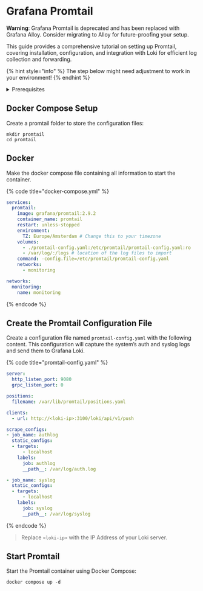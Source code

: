 # Grafana Promtail

**Warning**: Grafana Promtail is deprecated and has been replaced with Grafana Alloy. Consider migrating to Alloy for future-proofing your setup.

This guide provides a comprehensive tutorial on setting up Promtail, covering installation, configuration, and integration with Loki for efficient log collection and forwarding.

{% hint style="info" %}
The step below might need adjustment to work in your environment!
{% endhint %}

<details>

<summary>Prerequisites</summary>

* Docker installed on your server

</details>

## Docker Compose Setup

Create a promtail folder to store the configuration files:

```shell
mkdir promtail
cd promtail
```

## Docker

Make the docker compose file containing all information to start the container.

{% code title="docker-compose.yml" %}
```yaml
services:
  promtail:
    image: grafana/promtail:2.9.2
    container_name: promtail
    restart: unless-stopped
    environment:
      TZ: Europe/Amsterdam # Change this to your timezone
    volumes:
      - ./promtail-config.yaml:/etc/promtail/promtail-config.yaml:ro
      - /var/log/:/logs # location of the log files to import
    command: -config.file=/etc/promtail/promtail-config.yaml
    networks:
      - monitoring

networks:
  monitoring:
    name: monitoring
```
{% endcode %}

## Create the Promtail Configuration File

Create a configuration file named `promtail-config.yaml` with the following content. This configuration will capture the system’s auth and syslog logs and send them to Grafana Loki.

{% code title="promtail-config.yaml" %}
```yaml
server:
  http_listen_port: 9080
  grpc_listen_port: 0

positions:
  filename: /var/lib/promtail/positions.yaml

clients:
  - url: http://<loki-ip>:3100/loki/api/v1/push

scrape_configs:
- job_name: authlog
  static_configs:
  - targets:
      - localhost
    labels:
      job: authlog
      __path__: /var/log/auth.log

- job_name: syslog
  static_configs:
  - targets:
      - localhost
    labels:
      job: syslog
      __path__: /var/log/syslog 

```
{% endcode %}

> Replace `<loki-ip>` with the IP Address of your Loki server.

## Start Promtail

Start the Promtail container using Docker Compose:

```shell
docker compose up -d
```
